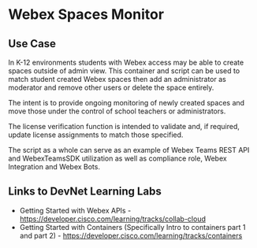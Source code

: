 # Webex Spaces Monitor

## Use Case
In K-12 environments students with Webex access may be able to create spaces outside of admin view.
This container and script can be used to match student created Webex spaces then add an administrator as moderator and remove other users or delete the space entirely.

The intent is to provide ongoing monitoring of newly created spaces and move those under the control of school teachers or administrators.

The license verification function is intended to validate and, if required, update license assignments to match those specified.

The script as a whole can serve as an example of Webex Teams REST API and WebexTeamsSDK utilization as well as compliance role, Webex Integration and Webex Bots.

## Links to DevNet Learning Labs
- Getting Started with Webex APIs - https://developer.cisco.com/learning/tracks/collab-cloud
- Getting Started with Containers (Specifically Intro to containers part 1 and part 2) - https://developer.cisco.com/learning/tracks/containers
